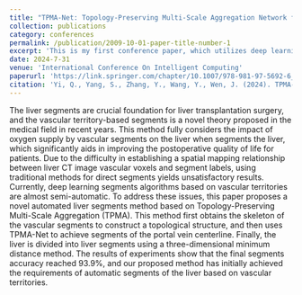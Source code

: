 ```yaml
---
title: "TPMA-Net: Topology-Preserving Multi-Scale Aggregation Network for Liver Segments Based Vascular Territory"
collection: publications
category: conferences
permalink: /publication/2009-10-01-paper-title-number-1
excerpt: 'This is my first conference paper, which utilizes deep learning neural network technology to accurately segment the liver'
date: 2024-7-31
venue: 'International Conference On Intelligent Computing'
paperurl: 'https://link.springer.com/chapter/10.1007/978-981-97-5692-6_40'
citation: 'Yi, Q., Yang, S., Zhang, Y., Wang, Y., Wen, J. (2024). TPMA-Net: Topology-Preserving Multi-Scale Aggregation Network for Liver Segments Based Vascular Territory. In: Huang, DS., Pan, Y., Zhang, Q. (eds) Advanced Intelligent Computing in Bioinformatics. ICIC 2024. Lecture Notes in Computer Science(), vol 14882. Springer, Singapore. https://doi.org/10.1007/978-981-97-5692-6_40'
---
```


The liver segments are crucial foundation for liver transplantation surgery, and the vascular territory-based segments is a novel theory proposed in the medical field in recent years. This method fully considers the impact of oxygen supply by vascular segments on the liver when segments the liver, which significantly aids in improving the postoperative quality of life for patients. Due to the difficulty in establishing a spatial mapping relationship between liver CT image vascular voxels and segment labels, using traditional methods for direct segments yields unsatisfactory results. Currently, deep learning segments algorithms based on vascular territories are almost semi-automatic. To address these issues, this paper proposes a novel automated liver segments method based on Topology-Preserving Multi-Scale Aggregation (TPMA). This method first obtains the skeleton of the vascular segments to construct a topological structure, and then uses TPMA-Net to achieve segments of the portal vein centerline. Finally, the liver is divided into liver segments using a three-dimensional minimum distance method. The results of experiments show that the final segments accuracy reached 93.9%, and our proposed method has initially achieved the requirements of automatic segments of the liver based on vascular territories.
